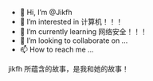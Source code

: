 - 👋 Hi, I’m @Jikfh
- 👀 I’m interested in 计算机！！！
- 🌱 I’m currently learning 网络安全！！！
- 💞️ I’m looking to collaborate on ...
- 📫 How to reach me ...

jikfh 所蕴含的故事，是我和她的故事！
